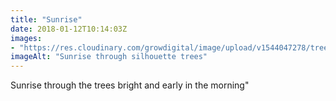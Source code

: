 ```yaml
---
title: "Sunrise"
date: 2018-01-12T10:14:03Z
images: 
- "https://res.cloudinary.com/growdigital/image/upload/v1544047278/tree-silhouette-sunrise-38937366174.jpg"
imageAlt: "Sunrise through silhouette trees"
---
```


Sunrise through the trees bright and early in the morning"
